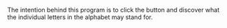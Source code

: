 The intention behind this program is to click the button and discover what the individual letters in the alphabet may stand for. 
